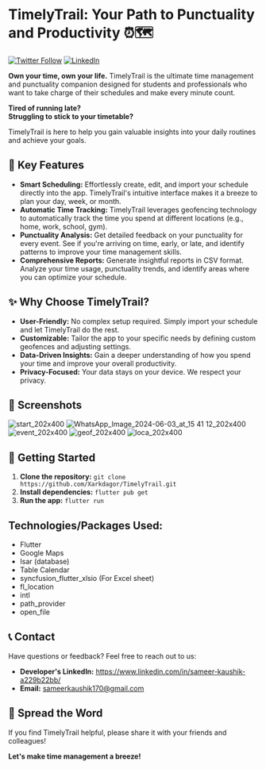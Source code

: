 # TimelyTrail: Your Path to Punctuality and Productivity ⏰🗺️

[![Twitter Follow](https://img.shields.io/twitter/follow/your_twitter_handle?style=social)](https://x.com/Xarkdagor)
[![LinkedIn](https://img.shields.io/badge/LinkedIn-Connect-blue?logo=linkedin&style=flat)](https://www.linkedin.com/in/sameer-kaushik-a229b22bb/)

**Own your time, own your life.**  TimelyTrail is the ultimate time management and punctuality companion designed for students and professionals who want to take charge of their schedules and make every minute count.

**Tired of running late?**  
**Struggling to stick to your timetable?** 

TimelyTrail is here to help you gain valuable insights into your daily routines and achieve your goals.

## 🎯 Key Features

*   **Smart Scheduling:**  Effortlessly create, edit, and import your schedule directly into the app. TimelyTrail's intuitive interface makes it a breeze to plan your day, week, or month.
*   **Automatic Time Tracking:**  TimelyTrail leverages geofencing technology to automatically track the time you spend at different locations (e.g., home, work, school, gym).
*   **Punctuality Analysis:**  Get detailed feedback on your punctuality for every event. See if you're arriving on time, early, or late, and identify patterns to improve your time management skills.
*   **Comprehensive Reports:**  Generate insightful reports in CSV format.  Analyze your time usage, punctuality trends, and identify areas where you can optimize your schedule.

## ✨ Why Choose TimelyTrail?

*   **User-Friendly:** No complex setup required. Simply import your schedule and let TimelyTrail do the rest.
*   **Customizable:** Tailor the app to your specific needs by defining custom geofences and adjusting settings.
*   **Data-Driven Insights:** Gain a deeper understanding of how you spend your time and improve your overall productivity.
*   **Privacy-Focused:** Your data stays on your device. We respect your privacy.

## 📸 Screenshots
![start_202x400](https://github.com/Xarkdagor/TimelyTrail/assets/110737967/344a102e-e94a-4922-b2ed-c484a29bbde0)
![WhatsApp_Image_2024-06-03_at_15 41 12_202x400](https://github.com/Xarkdagor/TimelyTrail/assets/110737967/80cd665e-1de2-49ed-b043-f00817616efe)
![event_202x400](https://github.com/Xarkdagor/TimelyTrail/assets/110737967/1179aaac-7a9c-4dd5-95d3-28bbbedac88b)
![geof_202x400](https://github.com/Xarkdagor/TimelyTrail/assets/110737967/252a821e-790e-4785-b7a2-2f9cba578d53)
![loca_202x400](https://github.com/Xarkdagor/TimelyTrail/assets/110737967/50226988-682b-4c4b-932c-006a05339420)



## 🚀 Getting Started

1.  **Clone the repository:** `git clone https://github.com/Xarkdagor/TimelyTrail.git`
2.  **Install dependencies:** `flutter pub get`
3.  **Run the app:** `flutter run`


## Technologies/Packages Used:

*   Flutter
*   Google Maps
*   Isar (database)
*   Table Calendar
*   syncfusion_flutter_xlsio (For Excel sheet)
*   fl_location
*   intl
*   path_provider
*   open_file




## 📞 Contact

Have questions or feedback?  Feel free to reach out to us:

*   **Developer's LinkedIn:**  https://www.linkedin.com/in/sameer-kaushik-a229b22bb/
*   **Email:** sameerkaushik170@gmail.com

## 📢 Spread the Word

If you find TimelyTrail helpful, please share it with your friends and colleagues! 

**Let's make time management a breeze!**
